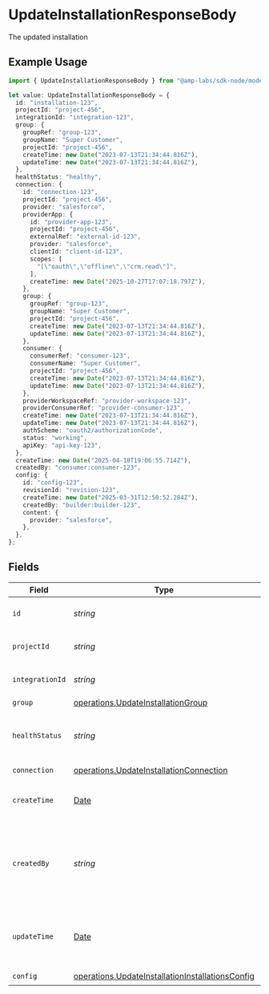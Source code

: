 # UpdateInstallationResponseBody

The updated installation

## Example Usage

```typescript
import { UpdateInstallationResponseBody } from "@amp-labs/sdk-node/models/operations";

let value: UpdateInstallationResponseBody = {
  id: "installation-123",
  projectId: "project-456",
  integrationId: "integration-123",
  group: {
    groupRef: "group-123",
    groupName: "Super Customer",
    projectId: "project-456",
    createTime: new Date("2023-07-13T21:34:44.816Z"),
    updateTime: new Date("2023-07-13T21:34:44.816Z"),
  },
  healthStatus: "healthy",
  connection: {
    id: "connection-123",
    projectId: "project-456",
    provider: "salesforce",
    providerApp: {
      id: "provider-app-123",
      projectId: "project-456",
      externalRef: "external-id-123",
      provider: "salesforce",
      clientId: "client-id-123",
      scopes: [
        "[\"oauth\",\"offline\",\"crm.read\"]",
      ],
      createTime: new Date("2025-10-27T17:07:18.797Z"),
    },
    group: {
      groupRef: "group-123",
      groupName: "Super Customer",
      projectId: "project-456",
      createTime: new Date("2023-07-13T21:34:44.816Z"),
      updateTime: new Date("2023-07-13T21:34:44.816Z"),
    },
    consumer: {
      consumerRef: "consumer-123",
      consumerName: "Super Customer",
      projectId: "project-456",
      createTime: new Date("2023-07-13T21:34:44.816Z"),
      updateTime: new Date("2023-07-13T21:34:44.816Z"),
    },
    providerWorkspaceRef: "provider-workspace-123",
    providerConsumerRef: "provider-consumer-123",
    createTime: new Date("2023-07-13T21:34:44.816Z"),
    updateTime: new Date("2023-07-13T21:34:44.816Z"),
    authScheme: "oauth2/authorizationCode",
    status: "working",
    apiKey: "api-key-123",
  },
  createTime: new Date("2025-04-18T19:06:55.714Z"),
  createdBy: "consumer:consumer-123",
  config: {
    id: "config-123",
    revisionId: "revision-123",
    createTime: new Date("2025-03-31T12:50:52.284Z"),
    createdBy: "builder:builder-123",
    content: {
      provider: "salesforce",
    },
  },
};
```

## Fields

| Field                                                                                                                | Type                                                                                                                 | Required                                                                                                             | Description                                                                                                          | Example                                                                                                              |
| -------------------------------------------------------------------------------------------------------------------- | -------------------------------------------------------------------------------------------------------------------- | -------------------------------------------------------------------------------------------------------------------- | -------------------------------------------------------------------------------------------------------------------- | -------------------------------------------------------------------------------------------------------------------- |
| `id`                                                                                                                 | *string*                                                                                                             | :heavy_check_mark:                                                                                                   | The installation ID.                                                                                                 | installation-123                                                                                                     |
| `projectId`                                                                                                          | *string*                                                                                                             | :heavy_check_mark:                                                                                                   | The Ampersand project ID.                                                                                            | project-456                                                                                                          |
| `integrationId`                                                                                                      | *string*                                                                                                             | :heavy_check_mark:                                                                                                   | The integration ID.                                                                                                  | integration-123                                                                                                      |
| `group`                                                                                                              | [operations.UpdateInstallationGroup](../../models/operations/updateinstallationgroup.md)                             | :heavy_minus_sign:                                                                                                   | N/A                                                                                                                  |                                                                                                                      |
| `healthStatus`                                                                                                       | *string*                                                                                                             | :heavy_check_mark:                                                                                                   | The health status of the installation ("healthy", "unhealthy").                                                      | healthy                                                                                                              |
| `connection`                                                                                                         | [operations.UpdateInstallationConnection](../../models/operations/updateinstallationconnection.md)                   | :heavy_check_mark:                                                                                                   | N/A                                                                                                                  |                                                                                                                      |
| `createTime`                                                                                                         | [Date](https://developer.mozilla.org/en-US/docs/Web/JavaScript/Reference/Global_Objects/Date)                        | :heavy_check_mark:                                                                                                   | The time the integration was first installed.                                                                        |                                                                                                                      |
| `createdBy`                                                                                                          | *string*                                                                                                             | :heavy_check_mark:                                                                                                   | The person who did the installation, in the format of "consumer:{consumer-id}".                                      | consumer:consumer-123                                                                                                |
| `updateTime`                                                                                                         | [Date](https://developer.mozilla.org/en-US/docs/Web/JavaScript/Reference/Global_Objects/Date)                        | :heavy_minus_sign:                                                                                                   | The time the installation was last updated with a new config.                                                        |                                                                                                                      |
| `config`                                                                                                             | [operations.UpdateInstallationInstallationsConfig](../../models/operations/updateinstallationinstallationsconfig.md) | :heavy_check_mark:                                                                                                   | N/A                                                                                                                  |                                                                                                                      |
